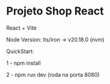 # Projeto Shop React

React + Vite

Node Version: lts/iron -> v20.18.0 (nvm)


QuickStart:

1 - npm install

2 - npm run dev (roda na porta 8080)
